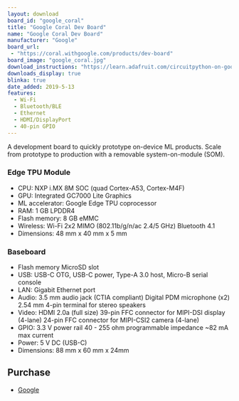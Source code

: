 ```yaml
---
layout: download
board_id: "google_coral"
title: "Google Coral Dev Board"
name: "Google Coral Dev Board"
manufacturer: "Google"
board_url:
 - "https://coral.withgoogle.com/products/dev-board"
board_image: "google_coral.jpg"
download_instructions: "https://learn.adafruit.com/circuitpython-on-google-coral-linux-blinka"
downloads_display: true
blinka: true
date_added: 2019-5-13
features:
  - Wi-Fi
  - Bluetooth/BLE
  - Ethernet
  - HDMI/DisplayPort
  - 40-pin GPIO
---
```


A development board to quickly prototype on-device ML products. Scale from prototype to production with a removable system-on-module (SOM).

### Edge TPU Module

- CPU: NXP i.MX 8M SOC (quad Cortex-A53, Cortex-M4F)
- GPU: Integrated GC7000 Lite Graphics
- ML accelerator: Google Edge TPU coprocessor
- RAM: 1 GB LPDDR4
- Flash memory: 8 GB eMMC
- Wireless: Wi-Fi 2x2 MIMO (802.11b/g/n/ac 2.4/5 GHz) Bluetooth 4.1
- Dimensions: 48 mm x 40 mm x 5 mm

### Baseboard

- Flash memory MicroSD slot
- USB: USB-C OTG, USB-C power, Type-A 3.0 host,  Micro-B serial console
- LAN: Gigabit Ethernet port
- Audio: 3.5 mm audio jack (CTIA compliant) Digital PDM microphone (x2) 2.54 mm 4-pin terminal for stereo speakers
- Video: HDMI 2.0a (full size) 39-pin FFC connector for MIPI-DSI display (4-lane) 24-pin FFC connector for MIPI-CSI2 camera (4-lane)
- GPIO: 3.3 V power rail 40 - 255 ohm programmable impedance ~82 mA max current
- Power: 5 V DC (USB-C)
- Dimensions:	88 mm x 60 mm x 24mm

## Purchase

* [Google](https://coral.withgoogle.com/products/dev-board)
